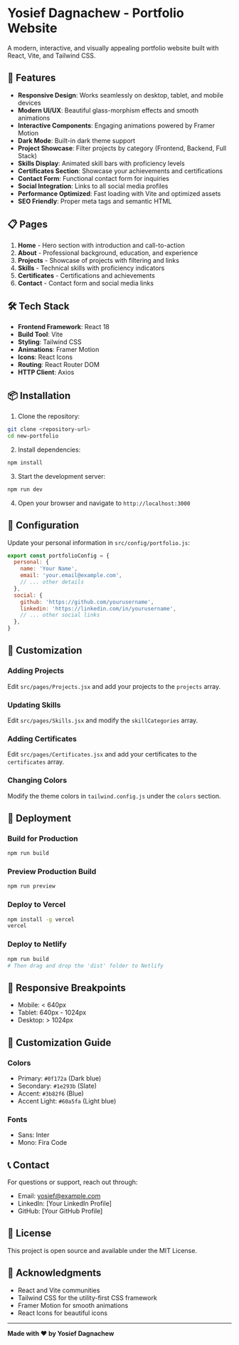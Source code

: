# Yosief Dagnachew - Portfolio Website

A modern, interactive, and visually appealing portfolio website built with React, Vite, and Tailwind CSS.

## 🚀 Features

- **Responsive Design**: Works seamlessly on desktop, tablet, and mobile devices
- **Modern UI/UX**: Beautiful glass-morphism effects and smooth animations
- **Interactive Components**: Engaging animations powered by Framer Motion
- **Dark Mode**: Built-in dark theme support
- **Project Showcase**: Filter projects by category (Frontend, Backend, Full Stack)
- **Skills Display**: Animated skill bars with proficiency levels
- **Certificates Section**: Showcase your achievements and certifications
- **Contact Form**: Functional contact form for inquiries
- **Social Integration**: Links to all social media profiles
- **Performance Optimized**: Fast loading with Vite and optimized assets
- **SEO Friendly**: Proper meta tags and semantic HTML

## 📋 Pages

1. **Home** - Hero section with introduction and call-to-action
2. **About** - Professional background, education, and experience
3. **Projects** - Showcase of projects with filtering and links
4. **Skills** - Technical skills with proficiency indicators
5. **Certificates** - Certifications and achievements
6. **Contact** - Contact form and social media links

## 🛠️ Tech Stack

- **Frontend Framework**: React 18
- **Build Tool**: Vite
- **Styling**: Tailwind CSS
- **Animations**: Framer Motion
- **Icons**: React Icons
- **Routing**: React Router DOM
- **HTTP Client**: Axios

## 📦 Installation

1. Clone the repository:
```bash
git clone <repository-url>
cd new-portfolio
```

2. Install dependencies:
```bash
npm install
```

3. Start the development server:
```bash
npm run dev
```

4. Open your browser and navigate to `http://localhost:3000`

## 🔧 Configuration

Update your personal information in `src/config/portfolio.js`:

```javascript
export const portfolioConfig = {
  personal: {
    name: 'Your Name',
    email: 'your.email@example.com',
    // ... other details
  },
  social: {
    github: 'https://github.com/yourusername',
    linkedin: 'https://linkedin.com/in/yourusername',
    // ... other social links
  },
}
```

## 📝 Customization

### Adding Projects
Edit `src/pages/Projects.jsx` and add your projects to the `projects` array.

### Updating Skills
Edit `src/pages/Skills.jsx` and modify the `skillCategories` array.

### Adding Certificates
Edit `src/pages/Certificates.jsx` and add your certificates to the `certificates` array.

### Changing Colors
Modify the theme colors in `tailwind.config.js` under the `colors` section.

## 🚀 Deployment

### Build for Production
```bash
npm run build
```

### Preview Production Build
```bash
npm run preview
```

### Deploy to Vercel
```bash
npm install -g vercel
vercel
```

### Deploy to Netlify
```bash
npm run build
# Then drag and drop the 'dist' folder to Netlify
```

## 📱 Responsive Breakpoints

- Mobile: < 640px
- Tablet: 640px - 1024px
- Desktop: > 1024px

## 🎨 Customization Guide

### Colors
- Primary: `#0f172a` (Dark blue)
- Secondary: `#1e293b` (Slate)
- Accent: `#3b82f6` (Blue)
- Accent Light: `#60a5fa` (Light blue)

### Fonts
- Sans: Inter
- Mono: Fira Code

## 📞 Contact

For questions or support, reach out through:
- Email: yosief@example.com
- LinkedIn: [Your LinkedIn Profile]
- GitHub: [Your GitHub Profile]

## 📄 License

This project is open source and available under the MIT License.

## 🙏 Acknowledgments

- React and Vite communities
- Tailwind CSS for the utility-first CSS framework
- Framer Motion for smooth animations
- React Icons for beautiful icons

---

**Made with ❤️ by Yosief Dagnachew**


